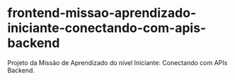 # frontend-missao-aprendizado-iniciante-conectando-com-apis-backend
Projeto da Missão de Aprendizado do nível Iniciante: Conectando com APIs Backend.
